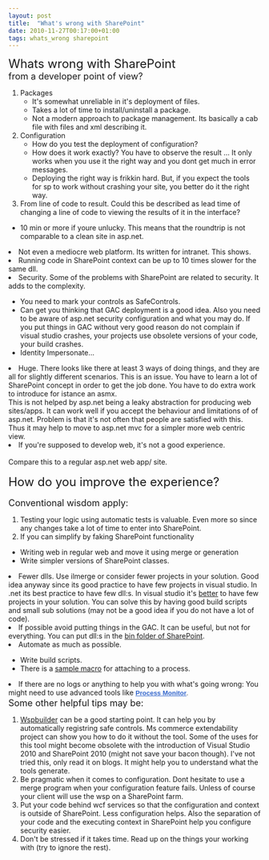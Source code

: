 ```yaml
---
layout: post
title:  "What's wrong with SharePoint"
date: 2010-11-27T00:17:00+01:00
tags: whats_wrong sharepoint
---
```


<div dir="ltr" style="text-align: left;" trbidi="on">
<span class="Apple-style-span" style="font-size: x-large;">Whats wrong with SharePoint</span><br><span class="Apple-style-span" style="font-size: large;">from a developer point of view?</span><br><ol>
<li>Packages<br><ul>
<li>It's somewhat unreliable in it's deployment of files.</li>
<li>Takes a lot of time to install/uninstall a package.</li>
<li>Not a modern approach to package management. Its basically a cab file with files and xml describing it.</li>
</ul>
</li>
<li>Configuration<br><ul>
<li>How do you test the deployment of configuration?</li>
<li>How does it work exactly? You have to observe the result ... It only works when you use it the right way and you dont get much in error messages.</li>
<li>Deploying the right way is frikkin hard. But, if you expect the tools for sp to work without crashing your site, you better do it the right way.</li>
</ul>
</li>
<li>From line of code to result. Could this be described as lead time of changing a line of code to viewing the results of it in the interface?</li>
</ol>
<ul>
<li>10 min or more if youre unlucky. This means that the roundtrip is not comparable to a clean site in asp.net.</li>
</ul>
<li>Not even a mediocre web platform. Its written for intranet. This shows. <br>
</li>
<li>Running code in SharePoint context can be up to 10 times slower for the same dll.<br>
</li>
<li>Security. Some of the problems with SharePoint are related to security. It adds to the complexity.</li>
<ul>
<li>You need to mark your controls as SafeControls.  </li>
<li>Can get you thinking that GAC deployment is a good idea. Also you need to be aware of asp.net security configuration and what you may do. If you put things in GAC without very good reason do not complain if visual studio crashes, your projects use obsolete versions of your code, your build crashes.</li>
<li>Identity Impersonate... </li>
</ul>
<li>Huge. There looks like there at least 3 ways of doing things, and they are all for slightly different scenarios. This is an issue. You have to learn a lot of SharePoint concept in order to get the job done. You have to do extra work to introduce for istance an asmx.<br>
This is not helped by asp.net being a leaky abstraction for producing web sites/apps. It can work well if you accept the behaviour and limitations of of asp.net. Problem is that it's not often that people are satisfied with this. Thus it may help to move to asp.net mvc for a simpler more web centric view.</li>
<li>If you're supposed to develop web, it's not a good experience.</li>

<br>
Compare this to a regular asp.net web app/ site.<br><br><span class="Apple-style-span" style="font-size: x-large;">How do you improve the experience?</span><br><br><span class="Apple-style-span" style="font-size: large;">Conventional wisdom apply:</span><br><ol>
<li>Testing your logic using automatic tests is valuable. Even more so since any changes take a lot of time to enter into SharePoint.</li>
<li>If you can simplify by faking SharePoint functionality</li>
</ol>
<ul>
<li>Writing web in regular web and move it using merge or generation</li>
<li>Write simpler versions of SharePoint classes.</li>
</ul>
<li>Fewer dlls. Use ilmerge or consider fewer projects in your solution. Good idea anyway since its good practice to have few projects in visual studio. In .net its best practice to have few dll:s. In visual studio it's <a href="http://stackoverflow.com/questions/1828309/does-having-more-projects-in-your-visual-studio-increase-compile-time">better</a> to have few projects in your solution. You can solve this by having good build scripts and small sub solutions (may not be a good idea if you do not have a lot of code).</li>
<li>If possible avoid putting things in the GAC. It can be useful, but not for everything. You can put dll:s in the <a href="http://stackoverflow.com/questions/1754006/is-sharepoint-local-bin-deployment-possible">bin folder of SharePoint</a>.</li>
<li>Automate as much as possible. </li>
<ul>
<li>Write build scripts. </li>
<li>There is a <a href="http://stackoverflow.com/questions/1000104/visual-studio-configure-debug-to-attach-to-process">sample macro</a> for attaching to a process.</li>
</ul>
<li>If there are no logs or anything to help you with what's going wrong: You might need to use advanced tools like <span class="Apple-style-span" style="-webkit-border-horizontal-spacing: 2px; -webkit-border-vertical-spacing: 2px; border-collapse: collapse; color: #333333; font-family: 'trebuchet ms', verdana, arial, sans-serif; font-size: 13px; line-height: 18px;"><a href="http://technet.microsoft.com/en-us/sysinternals/bb896645.aspx" style="color: #3366cc; font-weight: bold;">Process Monitor</a>.</span>
</li>

<div>
<span class="Apple-style-span" style="font-size: large;">Some other helpful tips may be:</span>
</div>
<ol>
<li>
<a href="http://wspbuilder.codeplex.com/">Wspbuilder</a> can be a good starting point. It can help you by automatically registring safe controls. Ms commerce extendability project can show you how to do it without the tool. Some of the uses for this tool might become obsolete with the introduction of Visual Studio 2010 and SharePoint 2010 (might not save your bacon though). I've not tried this, only read it on blogs. It might help you to understand what the tools generate.</li>
<li>Be pragmatic when it comes to configuration. Dont hesitate to use a merge program when your configuration feature fails. Unless of course your client will use the wsp on a SharePoint farm. </li>
<li>Put your code behind wcf services so that the configuration and context is outside of SharePoint. Less configuration helps. Also the separation of your code and the executing context in SharePoint help you configure security easier.</li>
<li>Don't be stressed if it takes time. Read up on the things your working with (try to ignore the rest).</li>
</ol>
</div>
<div style="clear: both;"></div>